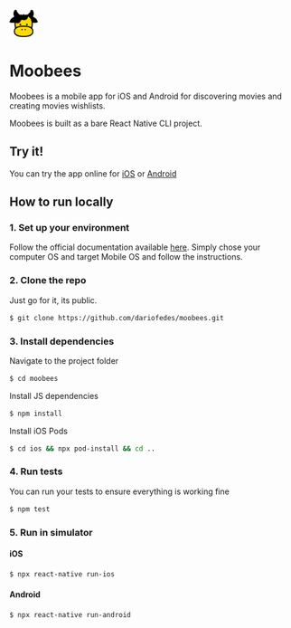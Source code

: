 <img src="./assets//logo.png" alt="Descripción de la imagen" width="50" />

# Moobees 

Moobees is a mobile app for iOS and Android for discovering movies and creating movies wishlists.

Moobees is built as a bare React Native CLI project.

## Try it!
You can try the app online for [iOS](https://appetize.io/app/b_ik2cffsh6evmu4h3tpo6qrt4ke) or [Android](https://appetize.io/app/b_kx4b2lrvf3ucoxhzipgxmitf5m)

## How to run locally

### 1. Set up your environment
Follow the official documentation available [here](https://reactnative.dev/docs/set-up-your-environment). Simply chose your computer OS and target Mobile OS and follow the instructions.

### 2. Clone the repo
Just go for it, its public.
```bash
$ git clone https://github.com/dariofedes/moobees.git
```

### 3. Install dependencies
Navigate to the project folder
```bash
$ cd moobees
```
Install JS dependencies
```bash
$ npm install
```
Install iOS Pods
```bash
$ cd ios && npx pod-install && cd ..
```

### 4. Run tests
You can run your tests to ensure everything is working fine

```bash
$ npm test
```

### 5. Run in simulator
#### iOS
```bash
$ npx react-native run-ios
```
#### Android
```bash
$ npx react-native run-android
```